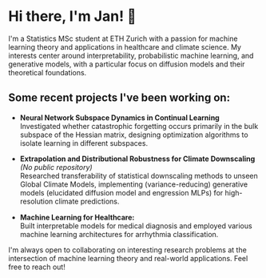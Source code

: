 # Hi there, I'm Jan! 👋

I'm a Statistics MSc student at ETH Zurich with a passion for machine learning theory and applications in healthcare and climate science. My interests center around  interpretability, probabilistic machine learning, and generative models, with a particular focus on diffusion models and their theoretical foundations.


## Some recent projects I've been working on:

- **Neural Network Subspace Dynamics in Continual Learning** [<img src="https://github.githubassets.com/images/modules/logos_page/GitHub-Mark.png" width="15" height="15">](https://github.com/JHSchlegel/cf-tiny-subspaces?tab=readme-ov-file)   
  Investigated whether catastrophic forgetting occurs primarily in the bulk subspace of the Hessian matrix, designing optimization algorithms to isolate learning in different subspaces. 

- **Extrapolation and Distributional Robustness for Climate Downscaling** *(No public repository)*   
  Researched transferability of statistical downscaling methods to unseen Global Climate Models, implementing (variance-reducing) generative models (elucidated diffusion model and engression MLPs) for high-resolution climate predictions.

- **Machine Learning for Healthcare:** [<img src="https://github.githubassets.com/images/modules/logos_page/GitHub-Mark.png" width="15" height="15">](https://github.com/JHSchlegel/ML4Healthcare)   
  Built interpretable models for medical diagnosis and employed various machine learning architectures for arrhythmia classification.


I'm always open to collaborating on interesting research problems at the intersection of machine learning theory and real-world applications. Feel free to reach out!
